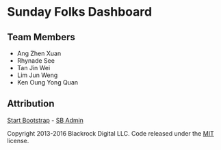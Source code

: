 # Sunday Folks Dashboard

## Team Members

- Ang Zhen Xuan
- Rhynade See
- Tan Jin Wei
- Lim Jun Weng
- Ken Oung Yong Quan

## Attribution
[Start Bootstrap](http://startbootstrap.com/) - [SB Admin](http://startbootstrap.com/template-overviews/sb-admin/)

Copyright 2013-2016 Blackrock Digital LLC. Code released under the [MIT](https://github.com/BlackrockDigital/startbootstrap-sb-admin/blob/gh-pages/LICENSE) license.